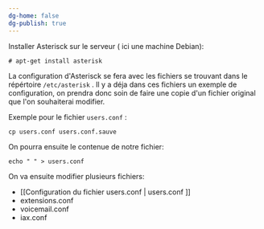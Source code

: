 ```yaml
---
dg-home: false
dg-publish: true
---
```


Installer Asterisck sur le serveur ( ici une machine Debian):

````
# apt-get install asterisk
````

La configuration d'Asterisck se fera avec les fichiers se trouvant dans le répértoire `/etc/asterisk` .
Il y a déja dans ces fichiers un exemple de configuration, on prendra donc soin de faire une copie d'un fichier original que l'on souhaiterai modifier.

Exemple pour le fichier `users.conf` : 
````
cp users.conf users.conf.sauve
````

On pourra ensuite le contenue de notre fichier: 

````
echo " " > users.conf
````

On va ensuite modifier plusieurs fichiers:

- [[Configuration du fichier users.conf | users.conf ]]
-  extensions.conf
- voicemail.conf
- iax.conf 
